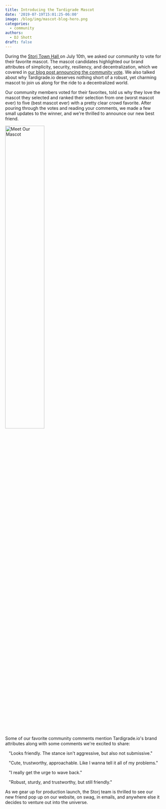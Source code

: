 ```yaml
---
title: Introducing the Tardigrade Mascot
date: '2019-07-19T15:01:25-06:00'
image: /blog/img/mascot-blog-hero.png
categories:
  - community
authors:
  - DJ Shott
draft: false
---
```

During the [Storj Town Hall ](https://youtu.be/S5coCag7vR4?t=880)on July 10th, we asked our community to vote for their favorite mascot. The mascot candidates highlighted our brand attributes of simplicity, security, resiliency, and decentralization, which we covered in [our blog post announcing the community vote](https://storj.io/blog/2019/07/help-us-choose-the-tardigrade-mascot/). We also talked about why Tardigrade.io deserves nothing short of a robust, yet charming mascot to join us along for the ride to a decentralized world.

Our community members voted for their favorites, told us why they love the mascot they selected and ranked their selection from one (worst mascot ever) to five (best mascot ever) with a pretty clear crowd favorite. After pouring through the votes and reading your comments, we made a few small updates to the winner, and we're thrilled to announce our new best friend.  

 <img src="/blog/img/tar-mascot-front.png" alt="Meet Our Mascot" width="50%"/>

Some of our favorite community comments mention Tardigrade.io's brand attributes along with some comments we're excited to share:

   "Looks friendly. The stance isn't aggressive, but also not submissive."

   "Cute, trustworthy, approachable. Like I wanna tell it all of my problems."

   "I really get the urge to wave back."

   "Robust, sturdy, and trustworthy, but still friendly."

As we gear up for production launch, the Storj team is thrilled to see our new friend pop up on our website, on swag, in emails, and anywhere else it decides to venture out into the universe.
